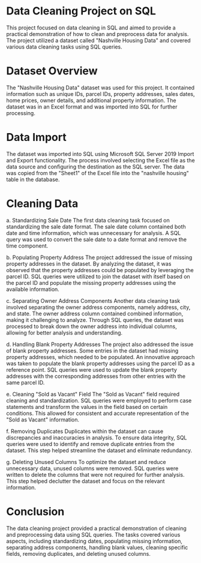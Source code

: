 # Data Cleaning Project on SQL
This project focused on data cleaning in SQL and aimed to provide a practical demonstration of 
how to clean and preprocess data for analysis. The project utilized a dataset called "Nashville Housing Data" 
and covered various data cleaning tasks using SQL queries.

# Dataset Overview
The "Nashville Housing Data" dataset was used for this project. It contained information such as unique IDs, 
parcel IDs, property addresses, sales dates, home prices, owner details, and additional property information. 
The dataset was in an Excel format and was imported into SQL for further processing.

# Data Import
The dataset was imported into SQL using Microsoft SQL Server 2019 Import and Export functionality. 
The process involved selecting the Excel file as the data source and configuring the destination as the SQL server. 
The data was copied from the "Sheet1" of the Excel file into the "nashville housing" table in the database.

# Cleaning Data
a. Standardizing Sale Date
The first data cleaning task focused on standardizing the sale date format. The sale date column contained both date 
and time information, which was unnecessary for analysis. A SQL query was used to convert the sale date to a date format 
and remove the time component.

b. Populating Property Address
The project addressed the issue of missing property addresses in the dataset. By analyzing the dataset, it was observed 
that the property addresses could be populated by leveraging the parcel ID. SQL queries were utilized to join the dataset 
with itself based on the parcel ID and populate the missing property addresses using the available information.

c. Separating Owner Address Components
Another data cleaning task involved separating the owner address components, namely address, city, and state. The owner 
address column contained combined information, making it challenging to analyze. Through SQL queries, the dataset was processed 
to break down the owner address into individual columns, allowing for better analysis and understanding.

d. Handling Blank Property Addresses
The project also addressed the issue of blank property addresses. Some entries in the dataset had missing property addresses, 
which needed to be populated. An innovative approach was taken to populate the blank property addresses using the parcel ID 
as a reference point. SQL queries were used to update the blank property addresses with the corresponding addresses from 
other entries with the same parcel ID.

e. Cleaning "Sold as Vacant" Field
The "Sold as Vacant" field required cleaning and standardization. SQL queries were employed to perform case statements and 
transform the values in the field based on certain conditions. This allowed for consistent and accurate representation of 
the "Sold as Vacant" information.

f. Removing Duplicates
Duplicates within the dataset can cause discrepancies and inaccuracies in analysis. To ensure data integrity, SQL queries were 
used to identify and remove duplicate entries from the dataset. This step helped streamline the dataset and eliminate redundancy.

g. Deleting Unused Columns
To optimize the dataset and reduce unnecessary data, unused columns were removed. SQL queries were written to delete the columns 
that were not required for further analysis. This step helped declutter the dataset and focus on the relevant information.

# Conclusion
The data cleaning project provided a practical demonstration of cleaning and preprocessing data using SQL queries. 
The tasks covered various aspects, including standardizing dates, populating missing information, separating address components, 
handling blank values, cleaning specific fields, removing duplicates, and deleting unused columns. 
